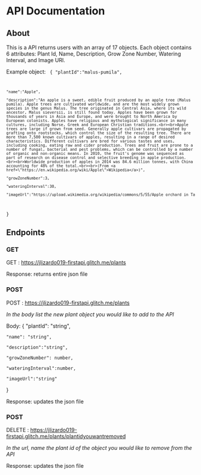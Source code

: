# API Documentation

## About

This is a API returns users with an array of 17 objects. Each object contains 6 attributes: Plant Id, Name, Description, Grow Zone Number, Watering Interval, and Image URl.

Example object:
<code>
{
    "plantId":"malus-pumila",
    
    "name":"Apple",

    "description":"An apple is a sweet, edible fruit produced by an apple tree (Malus pumila). Apple trees are cultivated worldwide, and are the most widely grown species in the genus Malus. The tree originated in Central Asia, where its wild ancestor, Malus sieversii, is still found today. Apples have been grown for thousands of years in Asia and Europe, and were brought to North America by European colonists. Apples have religious and mythological significance in many cultures, including Norse, Greek and European Christian traditions.<br><br>Apple trees are large if grown from seed. Generally apple cultivars are propagated by grafting onto rootstocks, which control the size of the resulting tree. There are more than 7,500 known cultivars of apples, resulting in a range of desired characteristics. Different cultivars are bred for various tastes and uses, including cooking, eating raw and cider production. Trees and fruit are prone to a number of fungal, bacterial and pest problems, which can be controlled by a number of organic and non-organic means. In 2010, the fruit's genome was sequenced as part of research on disease control and selective breeding in apple production.<br><br>Worldwide production of apples in 2014 was 84.6 million tonnes, with China accounting for 48% of the total.<br><br>(From <a href=\"https://en.wikipedia.org/wiki/Apple\">Wikipedia</a>)",
    
    "growZoneNumber":3,
    
    "wateringInterval":30,
    
    "imageUrl":"https://upload.wikimedia.org/wikipedia/commons/5/55/Apple_orchard_in_Tasmania.jpg"
}
</code>

## Endpoints

### GET
GET : https://jlizardo019-firstapi.glitch.me/plants 

Response: returns entire json file

### POST
POST : https://jlizardo019-firstapi.glitch.me/plants 

*In the body list the new plant object you would like to add to the API*

Body: {
    "plantId": "string",
    
    "name": "string",

    "description":"string",
    
    "growZoneNumber": number,
    
    "wateringInterval":number,
    
    "imageUrl":"string"
}

Response: updates the json file

### POST
DELETE : https://jlizardo019-firstapi.glitch.me/plants/plantidyouwantremoved 

*In the url, name the plant id of the object you would like to remove from the API*

Response: updates the json file


